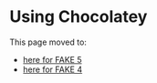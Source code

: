 # Using Chocolatey

This page moved to:

- [here for FAKE 5](windows-chocolatey.html)
- [here for FAKE 4](legacy-chocolatey.html)


